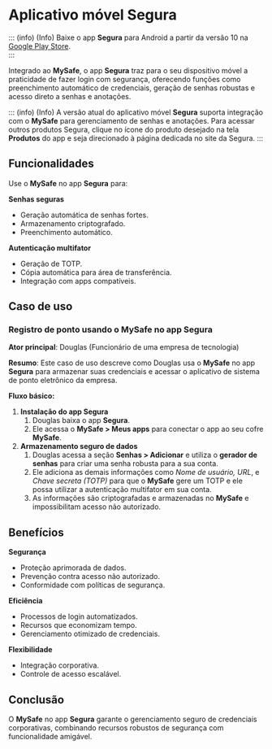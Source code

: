 # Aplicativo móvel Segura

::: (info) (Info)
Baixe o app **Segura** para Android a partir da versão 10 na [Google Play Store](https://play.google.com/store/apps/details?id=com.Segura&pli=1).  
:::

Integrado ao **MySafe**, o app **Segura** traz para o seu dispositivo móvel a praticidade de fazer login com segurança, oferecendo funções como preenchimento automático de credenciais, geração de senhas robustas e acesso direto a senhas e anotações.

::: (info) (Info)
A versão atual do aplicativo móvel **Segura** suporta integração com o **MySafe** para gerenciamento de senhas e anotações. Para acessar outros produtos Segura, clique no ícone do produto desejado na tela **Produtos** do app e seja direcionado à página dedicada no site da Segura.
:::

## Funcionalidades

Use o **MySafe** no app **Segura** para:

**Senhas seguras**

* Geração automática de senhas fortes.  
* Armazenamento criptografado.  
* Preenchimento automático.

**Autenticação multifator**

* Geração de TOTP.  
* Cópia automática para área de transferência.  
* Integração com apps compatíveis.

## Caso de uso

### **Registro de ponto usando o MySafe no app Segura**

**Ator principal**: Douglas (Funcionário de uma empresa de tecnologia)

**Resumo**: Este caso de uso descreve como Douglas usa o **MySafe** no app **Segura** para armazenar suas credenciais e acessar o aplicativo de sistema de ponto eletrônico da empresa.

**Fluxo básico:**

1. **Instalação do app Segura**  
   1. Douglas baixa o app **Segura**.  
   2. Ele acessa o **MySafe \> Meus apps** para conectar o app ao seu cofre **MySafe**.  
2. **Armazenamento seguro de dados**  
   1. Douglas acessa a seção **Senhas \> Adicionar** e utiliza o **gerador de senhas** para criar uma senha robusta para a sua conta.  
   2. Ele adiciona as demais informações como *Nome de usuário, URL*, e *Chave secreta (TOTP)* para que o **MySafe** gere um TOTP e ele possa utilizar a autenticação multifator em sua conta.  
   3. As informações são criptografadas e armazenadas no **MySafe** e impossibilitam acesso não autorizado.

## Benefícios

**Segurança**

* Proteção aprimorada de dados.  
* Prevenção contra acesso não autorizado.  
* Conformidade com políticas de segurança.

**Eficiência**

* Processos de login automatizados.  
* Recursos que economizam tempo.  
* Gerenciamento otimizado de credenciais.

**Flexibilidade**

* Integração corporativa.  
* Controle de acesso escalável.

## Conclusão 

O **MySafe** no app **Segura** garante o gerenciamento seguro de credenciais corporativas, combinando recursos robustos de segurança com funcionalidade amigável.

